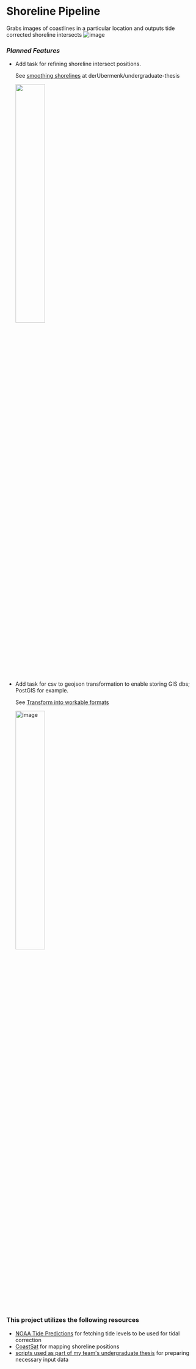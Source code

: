 <h1>Shoreline Pipeline</h1>

Grabs images of coastlines in a particular location and outputs tide corrected shoreline intersects
<img src="https://github.com/user-attachments/assets/0d5df6f7-b9be-49c5-b74e-50e0834c561a" alt="image"/>

<h3><i>Planned Features</i></h3>
<ul>
  <li> Add task for refining shoreline intersect positions.
  <p>See <a href="https://github.com/derUbermenk/undergraduate-thesis#:~:text=Smoothen%20detected%20shoreline%20traces">smoothing shorelines</a> at derUbermenk/undergraduate-thesis </p>
    <img src="https://github.com/user-attachments/assets/10910468-96bc-447b-a4ad-73818aebbf2b"  style="width: 40%; height: 40%;" />
  </li>
  <li> Add task for csv to geojson transformation to enable storing GIS dbs; PostGIS for example.
  <p>See <a href="https://github.com/derUbermenk/undergraduate-thesis#:~:text=Transform%20data%20into%20workable%20formats">Transform into workable formats</a> </p>
    <img src="https://github.com/user-attachments/assets/9cd59fe1-a54d-4f5f-a54a-eb49ca588c61" alt="image"  style="width: 40%; height: 40%;" />
  </li>
</ul>

<h3> This project utilizes the following resources </h3>
<ul>
<li><a href="https://tidesandcurrents.noaa.gov/tide_predictions.html">NOAA Tide Predictions</a> for fetching tide levels to be used for tidal correction</li>
<li><a href="https://github.com/kvos/CoastSat">CoastSat</a> for mapping shoreline positions</li>
<li><a href="https://github.com/derUbermenk/undergraduate-thesis">scripts used as part of my team's undergraduate thesis<a> for preparing necessary input data</li>
</ul>
